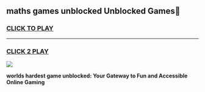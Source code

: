 
## maths games unblocked Unblocked Games👋
<h3>
<a href="https://premium.freeplayer.one?title=maths_games_unblocked&ref=16F">CLICK TO PLAY</a></h3>
<hr>

<h3>
<a href="https://premium.freeplayer.one?title=maths_games_unblocked&ref=16F">CLICK 2 PLAY</a>
  
</h3>

<a href="https://premium.freeplayer.one?title=maths_games_unblocked&ref=16F/"><img src="https://clearcache.store/games.png"></a>


**worlds hardest game unblocked: Your Gateway to Fun and Accessible Online Gaming**
